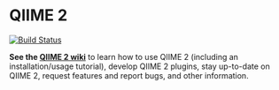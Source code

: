 # QIIME 2

[![Build Status](https://travis-ci.org/qiime2/qiime2.svg?branch=master)](https://travis-ci.org/qiime2/qiime2)

**See the [QIIME 2 wiki](https://github.com/qiime2/qiime2/wiki/Home)** to learn how to use QIIME 2 (including an installation/usage tutorial), develop QIIME 2 plugins, stay up-to-date on QIIME 2, request features and report bugs, and other information.
